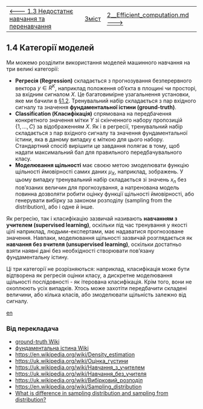 |                                                              |                    |                                                              |
| ------------------------------------------------------------ | ------------------ | ------------------------------------------------------------ |
| [<---   1.3 Недостатнє навчання та перенавчання](1_3_Under_and_overfitting.md) | [Зміст](README.md) | [2__Efficient_computation.md    --->](2__Efficient_computation.md) |

## 1.4    Категорії моделей 

Ми можемо розділити використання моделей машинного навчання на три великі категорії:

- **Регресія (Regression)** складається з прогнозування безперервного вектора $y ∈ R^K$, наприклад положення об’єкта в площині чи просторі, за вхідним сигналом $X$. Це багатовимірне узагальнення установки, яке ми бачили в [§1.2](1_2_Basis_function_regression.md). Тренувальний набір складається з пар вхідного сигналу та значення **фундаментальної істини (ground-truth)**.
- **Classification (Класифікація)** спрямована на передбачення конкретного значення мітки $Y$ зі скінченного набору пропозицій $\{1,...,C\}$ за відображенням $X$. Як і в регресії, тренувальний набір складається з пар вхідного сигналу та значення фундаментальної істини, яка в даному випадку є міткою для цього набору. Стандартний спосіб вирішити це завдання полягає в тому, щоб надати максимальний бал для правильного передбачувального класу.
- **Моделювання щільності** має своєю метою змоделювати функцію щільності ймовірності самих даних $μ_X$, наприклад, зображень. У цьому випадку тренувальний набір складається зі значень $x_n$ без пов’язаних величин для прогнозування, а натренована модель повинна дозволяти робити оцінку функції щільності ймовірності, або генерувати вибірку за законом розподілу (sampling from the distribution), або і одне й інше.

Як регресію, так і класифікацію зазвичай називають **навчанням з учителем  (supervised learning)**, оскільки під час тренування у якості цілі наприклад, людьми-експертами, має надаватися прогнозоване значення. Навпаки, моделювання щільності зазвичай розглядається як **навчання без вчителя  (unsupervised learning)**, оскільки достатньо взяти наявні дані без необхідності створювати пов’язану фундаментальну істину.

Ці три категорії не розрізняються: наприклад, класифікація може бути відтворена як регресія оцінки класу, а дискретне моделювання щільності послідовності - як ітерована класифікація. Крім того, вони не охоплюють усіх випадків. Хтось може захотіти передбачити складені величини, або кілька класів, або змоделювати щільність залежно від сигналу.

[en](1_4_en.md)

### Від перекладача

- [ground-truth Wiki](https://en.wikipedia.org/wiki/Ground_truth) 
- [фундаментальна істина Wiki](https://uk.wikipedia.org/wiki/Ground_truth)
- <https://en.wikipedia.org/wiki/Density_estimation>
- <https://uk.wikipedia.org/wiki/Оцінка_густини> 
- <https://uk.wikipedia.org/wiki/Навчання_з_учителем>
- <https://uk.wikipedia.org/wiki/Навчання_без_учителя>  
- <https://uk.wikipedia.org/wiki/Вибірковий_розподіл>
- <https://en.wikipedia.org/wiki/Sampling_distribution>
- [What is difference in sampling distribution and sampling from distribution?](https://stats.stackexchange.com/questions/423607/what-is-difference-in-sampling-distribution-and-sampling-from-distribution)
